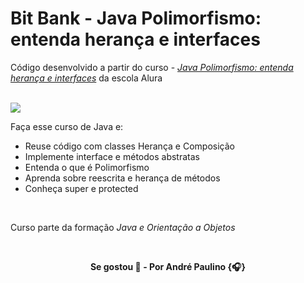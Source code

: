 # Bit Bank - Java Polimorfismo: entenda herança e interfaces

Código desenvolvido a partir do curso - [_Java Polimorfismo: entenda herança e interfaces_](https://alura.com.br/course/java-heranca-interfaces-polimorfismo) da escola Alura

<br>

<img src="https://img.shields.io/badge/Java-ED8B00?style=for-the-badge&logo=openjdk&logoColor=white"/>

Faça esse curso de Java e:

- Reuse código com classes Herança e Composição
- Implemente interface e métodos abstratas
- Entenda o que é Polimorfismo
- Aprenda sobre reescrita e herança de métodos
- Conheça super e protected

<br>

Curso parte da formação _Java e Orientação a Objetos_

<br>

<p align="center"><b>
Se gostou 🌟 - Por André Paulino {🎧}
</b></p>
